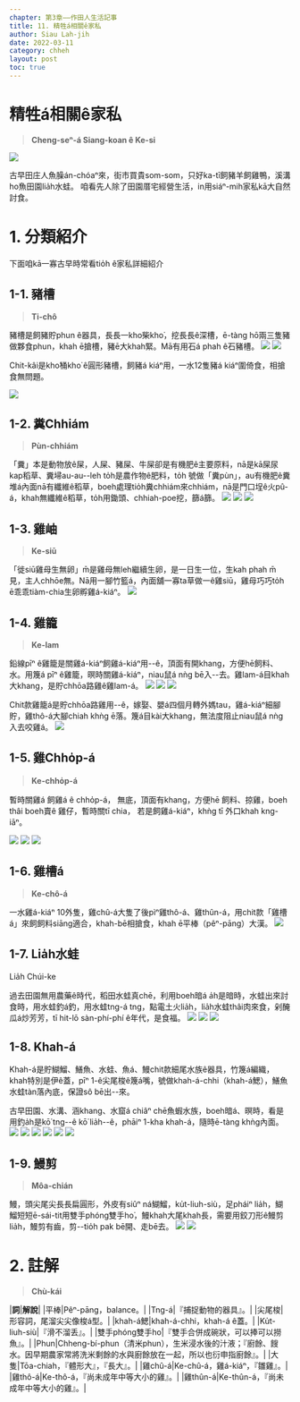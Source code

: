 ```yaml
---
chapter: 第3章——作田人生活記事
title: 11. 精牲á相關ê家私
author: Siau Lah-jih
date: 2022-03-11
category: chheh
layout: post
toc: true
---
```


# 精牲á相關ê家私
> **Cheng-seⁿ-á Siang-koan ê Ke-si**

![](../too5/08/8-4-4-2.雞籠.jpg)

古早田庄人魚臊án-chóaⁿ來，街市買貴som-som，只好ka-tī飼豬羊飼雞鴨，溪溝ho͘魚田園lia̍h水蛙。
咱看先人除了田園厝宅經營生活，in用siáⁿ-mih家私kā大自然討食。

# 1. 分類紹介
下面咱kā一寡古早時常看tio̍h ê家私詳細紹介

## 1-1. 豬槽
> **Ti-chô**

豬槽是飼豬貯phun ê器具，長長一kho͘柴kho͘，挖長長ê深槽，ē-tàng hō͘兩三隻豬做夥食phun，khah ē搶槽，豬ē大khah緊。Mā有用石á phah ê石豬槽。
![](../too5/08/8-4-1-1.豬槽.jpg)
![](../too5/08/8-4-1-2.豬槽.jpg)

Chit-kâi是kho͘桶kho͘ ê圓形豬槽，飼豬á kiáⁿ用，一水12隻豬á kiáⁿ圍倚食，相搶食無問題。

![](../too5/08/8-4-1-3.豬槽.jpg)

## 1-2. 糞Chhiám
> **Pùn-chhiám**

「糞」本是動物放ê屎，人屎、豬屎、牛屎卻是有機肥ê主要原料，nā是kā屎尿kap稻草、糞埽au-au--leh to̍h是農作物ê肥料，to̍h 號做「糞pùn」，au有機肥ê糞堆á內面nā有纖維ê稻草，boeh處理tio̍h糞chhiám來chhiám，nā是門口埕ê火pû-á，khah無纖維ê稻草，to̍h用鋤頭、chhiah-poe挖，篩á篩。
![](../too5/08/8-4-2-1.糞扦.jpg)
![](../too5/08/8-4-2-2.糞堆.jpg)
![](../too5/08/8-4-2-3.鍤桮糞扦.jpg)

## 1-3. 雞岫
> **Ke-siū**

「徙siū雞母生無卵」m̄是雞母無leh繼續生卵，是一日生一位，生kah phah m̄見，主人chhōe無。Nā用一腳竹籃á，內面舖一寡ta草做一ê雞siū，雞母巧巧to̍h ē乖乖tiàm-chia生卵孵雞á-kiáⁿ。
![](../too5/08/8-4-3-1.雞岫.jpg)

## 1-4. 雞籠
> **Ke-lam**

鉛線pīⁿ ê雞籠是關雞á-kiáⁿ飼雞á-kiáⁿ用--ê，頂面有開khang，方便hē飼料、水。用篾á pīⁿ ê雞籠，暝時關雞á-kiáⁿ，niau鼠á nǹg bē入--去。雞lam-á目khah大khang，是貯chhōa路雞ê雞lam-á。
![](../too5/08/8-4-4-1.雞籠.jpg)
![](../too5/08/8-4-4-3.雞籠.jpg)
![](../too5/08/8-4-4-4.雞籠.jpg)

Chit款雞籠á是貯chhōa路雞用--ê，嫁娶、嬰á四個月轉外媽tau，雞á-kiáⁿ細腳貯，雞thô-á大腳chiah khǹg ē落。篾á目kài大khang，無法度阻止niau鼠á nǹg入去咬雞á。
![](../too5/08/8-4-4-5.雞籠.jpg)

## 1-5. 雞Chho̍p-á
> **Ke-chho̍p-á**

暫時關雞á 飼雞á ê chho̍p-á， 無底，頂面有khang，方便hē 飼料、掠雞，boeh thâi boeh賣ê 雞仔，暫時關tī chia， 若是飼雞á-kiáⁿ，khǹg tī 外口khah kng-iāⁿ。

![](../too5/08/8-4-5-1.雞chho̍p仔.jpg)
![](../too5/08/8-4-5-2.雞chho̍p仔.jpg)
![](../too5/08/8-4-5-3.雞chho̍p仔.jpg)

## 1-6. 雞槽á
> **Ke-chô-á**

一水雞á-kiáⁿ 10外隻，雞chû-á大隻了後pìⁿ雞thô-á、雞thûn-á，用chit款「雞槽á」來飼飼料siāng適合，khah-bē相搶食，khah ē平棒（pêⁿ-pāng）大漢。
![](../too5/08/8-4-6-1.雞槽仔.jpg)

## 1-7. Lia̍h水蛙
Lia̍h Chúi-ke

過去田園無用農藥ê時代，稻田水蛙真chē，利用boeh暗á a̍h是暗時，水蛙出來討食時，用水蛙釣á釣，用水蛙tng-á tng，點電土火lia̍h，lia̍h水蛙thâi肉來食，剁醃瓜á炒芳芳，tī hit-lō sàn-phí-phí ê年代，是食福。
![](../too5/08/8-4-7-1.掠水蛙.jpg)
![](../too5/08/8-4-7-2.掠水蛙.jpg)
![](../too5/08/8-4-7-3.掠水蛙.jpg)

## 1-8. Khah-á

Khah-á是貯鰗鰡、鱔魚、水蛙、魚á、鰻chit款細尾水族ê器具，竹篾á編織，khah特別是伊ê蓋，pīⁿ 1-ê尖尾梭ê篾á嘴，號做khah-á-chhi（khah-á鰓），鱔魚水蛙tàn落內底，保證sô bē出--來。

古早田園、水溝、涵khang、水窟á chiâⁿ chē魚蝦水族，boeh暗á、暝時，看是用釣a̍h是kō͘ tng--ê kō͘ lia̍h--ê，phāiⁿ 1-kha khah-á，隨時ē-tàng khǹg內面。
![](../too5/08/8-4-8-1.籗仔.jpg)
![](../too5/08/8-4-8-2.籗仔.jpg)
![](../too5/08/8-4-8-3.籗仔.jpg)
![](../too5/08/8-4-8-4.籗仔.jpg)
![](../too5/08/8-4-8-5.籗仔.jpg)
![](../too5/08/8-4-8-6.籗仔.jpg)

## 1-9. 鰻剪
> **Môa-chián**

鰻，頭尖尾尖長長扁圓形，外皮有siûⁿ ná鰗鰡，ku̍t-liuh-siù，足pháiⁿ lia̍h，鰗鰡短短ē-sái-tit用雙手phóng雙手ho͘，鰻khah大尾khah長，需要用鉸刀形ê鰻剪lia̍h，鰻剪有齒，剪--tio̍h pak bē開、走bē去。
![](../too5/08/8-4-9-1.鰻剪.jpg)
![](../too5/08/8-4-9-2.鰻剪.jpg)

# 2. 註解
> **Chù-kái**

|**詞**|**解說**|
|平棒|Pêⁿ-pāng，balance。|
|Tng-á|『捕捉動物的器具』。|
|尖尾梭|形容詞，尾溜尖尖像梭á型。|
|khah-á鰓|khah-á-chhi，khah-á ê蓋。|
|Ku̍t-liuh-siù|『滑不溜丢』。|
|雙手phóng雙手ho͘|『雙手合併成碗狀，可以捧可以撈魚』。|
|Phun|Chheng-bí-phun（清米phun），生米浸水後的汁液；『廚餘、餿水。因早期農家常將洗米剩餘的水與廚餘放在一起，所以也衍申指廚餘』。|
|大隻|Tōa-chiah，『體形大』，『長大』。|
|雞chû-á|Ke-chû-á，雞á-kiáⁿ，『雛雞』。|
|雞thô-á|Ke-thô-á，『尚未成年中等大小的雞』。|
|雞thûn-á|Ke-thûn-á，『尚未成年中等大小的雞』。|
